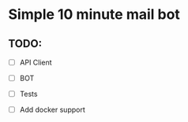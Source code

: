 # Simple 10 minute mail bot

## TODO:

- [ ] API Client

- [ ] BOT

- [ ] Tests

- [ ] Add docker support

